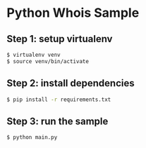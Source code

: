 # Python Whois Sample

## Step 1: setup virtualenv

```bash
$ virtualenv venv
$ source venv/bin/activate
```

## Step 2: install dependencies

```bash
$ pip install -r requirements.txt
```

## Step 3: run the sample

```bash
$ python main.py
```
